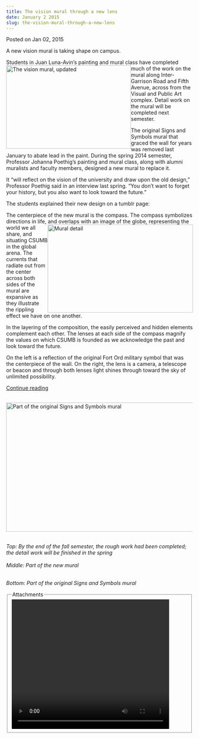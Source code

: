 ```yaml
---
title: The vision mural through a new lens
date: January 2 2015
slug: the-vision-mural-through-a-new-lens
---
```





<span class="date">Posted on Jan 02, 2015    </span>
<p>A new vision mural is taking shape on campus.</p>
<p>Students in Juan Luna-Avin&#x2019;s painting and mural class have
completed much of the work on the&#xA0;<img alt="The vision mural, updated" src="http://news.csumb.edu/sites/default/files/65/attachments/news/images/mural_taking_shape_for_web.jpg" style="float:left; width:337px; height:225px">mural&#xA0;along
Inter-Garrison Road and Fifth Avenue, across from the Visual and
Public Art complex. Detail work on the mural will be completed next
semester.&#xA0;</img></p>
<p>The original Signs and Symbols mural that graced the wall for
years was removed last January to abate lead in the paint. During
the spring 2014 semester, Professor Johanna Poethig&#x2019;s painting and
mural class, along with alumni muralists and faculty members,
designed a new mural to replace it.</p>
<p>It &#x201C;will reflect on the vision of the university and draw upon
the old design,&#x201D; Professor Poethig said in an interview last
spring. &#x201C;You don&#x2019;t want to forget your history, but you also want
to look toward the future.&#x201D;</p>
<p>The students explained their new design on a tumblr page:</p>
<p>The centerpiece of the new mural is the compass. The compass
symbolizes directions in life, and&#xA0;<img alt="Mural detail" src="http://news.csumb.edu/sites/default/files/65/attachments/news/images/mural_detail_for_web.jpg" style="float:right; width:392px; height:238px">overlaps with an
image of the globe, representing the world we all share, and
situating CSUMB in the global arena. The currents that radiate out
from the center across both sides of the mural are expansive as
they illustrate the rippling effect we have on one another.</img></p>
<p>In the layering of the composition, the easily perceived and
hidden elements complement each other. The lenses at each side of
the compass magnify the values on which CSUMB is founded as we
acknowledge the past and look toward the future.</p>
<p>On the left is a reflection of the original Fort Ord military
symbol that was the centerpiece of the wall. On the right, the lens
is a camera, a telescope or beacon and through both lenses light
shines through toward the sky of unlimited possibility.</p>
<p class="small"><a href="http://visualandpublicart.tumblr.com/visionmural" rel="nofollow">Continue reading</a><br>
&#xA0;</br></p>
<p class="small"><img alt="Part of the original Signs and Symbols mural" src="http://news.csumb.edu/sites/default/files/65/attachments/news/images/vision_mural.jpg" style="width:525px; height:349px; float:left"/></p>
<p class="small">&#xA0;</p>
<p class="small"><em>Top: By the end of the fall semester, the
rough work had been completed; the detail work will be finished in
the spring<br>
<br>
Middle: Part of the new mural</br></br></em></p>
<p class="small"><em>Bottom: Part of the original Signs and Symbols
mural</em></p>
<fieldset class="fieldgroup group-attachments">
<legend>Attachments</legend>
<div class="field field-type-emvideo field-field-attach-video">
<div class="field-items">
<div class="field-item odd">
<div class="emvideo emvideo-video emvideo-youtube">
<div class="emfield-emvideo emfield-emvideo-youtube">
<div id="emvideo-youtube-flash-wrapper-1">
<!--<object type="application/x-shockwave-flash" height="350" width="425" data="http://www.youtube.com/v/W2FSLPuvdAk&amp;rel=0&amp;enablejsapi=1&amp;playerapiid=ytplayer&amp;fs=1" id="emvideo-youtube-flash-1">
          <param name="movie" value="http://www.youtube.com/v/W2FSLPuvdAk&amp;rel=0&amp;enablejsapi=1&amp;playerapiid=ytplayer&amp;fs=1" />
          <param name="allowScriptAccess" value="sameDomain"/>
          <param name="quality" value="best"/>
          <param name="allowFullScreen" value="true"/>
          <param name="bgcolor" value="#FFFFFF"/>
          <param name="scale" value="noScale"/>
          <param name="salign" value="TL"/>
          <param name="FlashVars" value="playerMode=embedded" />
          <param name="wmode" value="transparent" />
        </object>-->
<video controls="" width="425" height="350">
<source src="http://r7---sn-o097znez.googlevideo.com/videoplayback?dur=247.037&amp;mt=1422317735&amp;pl=23&amp;ip=198.189.249.65&amp;initcwndbps=4457500&amp;id=o-AO-zX-z6UPKHmZHrvFlbIm1gSKOu3-L8_UMCc3NlZDRS&amp;mv=m&amp;ratebypass=yes&amp;source=youtube&amp;ms=au&amp;signature=99B8507FC0426DE17046C53B248F3368DCA8D1E4.163405FFBEB5B15040850F06E8FE711F129CA796&amp;key=yt5&amp;mm=31&amp;ipbits=0&amp;sver=3&amp;expire=1422339392&amp;sparams=dur,id,initcwndbps,ip,ipbits,itag,mm,ms,mv,pl,ratebypass,source,upn,expire&amp;fexp=900718,907263,916104,923368,927622,929821,930676,936121,9406392,941004,943917,947225,948124,952302,952605,952901,955301,957103,957105,957201,959701&amp;upn=4tVo6vWaREg&amp;itag=18&amp;name=W2FSLPuvdAk" type="video/mp4"/></video></div>
</div>
</div>
</div>
</div>
</div>
</fieldset>





